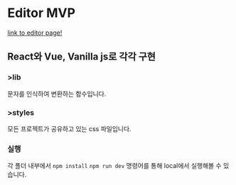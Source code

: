 # Editor MVP
[link to editor page!](https://seonjakim.github.io/editor-react/)
## React와 Vue, Vanilla js로 각각 구현
### >lib
문자를 인식하여 변환하는 함수입니다.
### >styles
모든 프로젝트가 공유하고 있는 css 파일입니다.

### 실행
각 폴더 내부에서 `npm install`
`npm run dev` 명령어를 통해 local에서 실행해볼 수 있습니다.